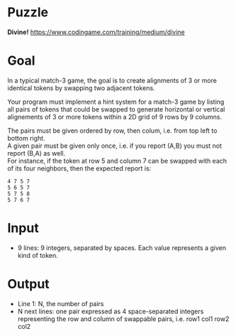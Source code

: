 # Puzzle
**Divine!** https://www.codingame.com/training/medium/divine

# Goal
In a typical match-3 game, the goal is to create alignments of 3 or more identical tokens by swapping two adjacent tokens.

Your program must implement a hint system for a match-3 game by listing all pairs of tokens that could be swapped to generate horizontal or vertical alignements of 3 or more tokens within a 2D grid of 9 rows by 9 columns.

The pairs must be given ordered by row, then colum, i.e. from top left to bottom right.  
A given pair must be given only once, i.e. if you report (A,B) you must not report (B,A) as well.  
For instance, if the token at row 5 and column 7 can be swapped with each of its four neighbors, then the expected report is:
```
4 7 5 7
5 6 5 7
5 7 5 8
5 7 6 7
```

# Input
* 9 lines: 9 integers, separated by spaces. Each value represents a given kind of token.

# Output
* Line 1: N, the number of pairs
* N next lines: one pair expressed as 4 space-separated integers representing the row and column of swappable pairs, i.e. row1 col1 row2 col2
